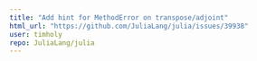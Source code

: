 ```yaml
---
title: "Add hint for MethodError on transpose/adjoint"
html_url: "https://github.com/JuliaLang/julia/issues/39938"
user: timholy
repo: JuliaLang/julia
---
```



